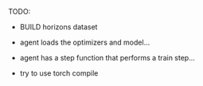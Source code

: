 TODO: 
- BUILD horizons dataset


- agent loads the optimizers and model...
- agent has a step function that performs a train step...
- try to use torch compile